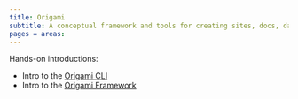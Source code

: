 ```yaml
---
title: Origami
subtitle: A conceptual framework and tools for creating sites, docs, data, and other content
pages = areas:
---
```


Hands-on introductions:

- Intro to the [Origami CLI](cli/intro.html)
- Intro to the [Origami Framework](framework/intro.html)
